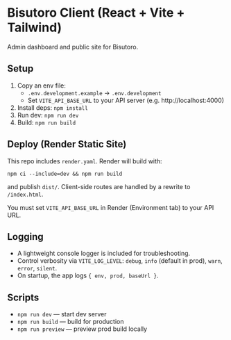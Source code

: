 # Bisutoro Client (React + Vite + Tailwind)

Admin dashboard and public site for Bisutoro.

## Setup
1. Copy an env file:
	- `.env.development.example` → `.env.development`
	- Set `VITE_API_BASE_URL` to your API server (e.g. http://localhost:4000)
2. Install deps: `npm install`
3. Run dev: `npm run dev`
4. Build: `npm run build`

## Deploy (Render Static Site)
This repo includes `render.yaml`. Render will build with:
```
npm ci --include=dev && npm run build
```
and publish `dist/`. Client-side routes are handled by a rewrite to `/index.html`.

You must set `VITE_API_BASE_URL` in Render (Environment tab) to your API URL.

## Logging
- A lightweight console logger is included for troubleshooting.
- Control verbosity via `VITE_LOG_LEVEL`: `debug`, `info` (default in prod), `warn`, `error`, `silent`.
- On startup, the app logs `{ env, prod, baseUrl }`.

## Scripts
- `npm run dev` — start dev server
- `npm run build` — build for production
- `npm run preview` — preview prod build locally
